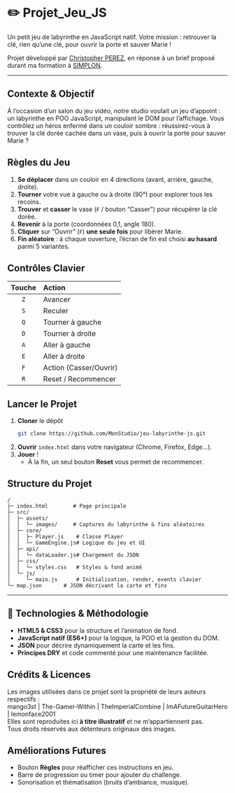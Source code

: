 # :pencil2: Projet_Jeu_JS

Un petit jeu de labyrinthe en JavaScript natif. Votre mission : retrouver la clé, rien qu’une clé, pour ouvrir la porte et sauver Marie !

Projet développé par [Christopher PEREZ](https://github.com/Chr1stopherPerez), en réponse à un brief proposé durant ma formation à [SIMPLON](https://www.simplon.co/).

---

## Contexte & Objectif

À l’occasion d’un salon du jeu vidéo, notre studio voulait un jeu d’appoint : un labyrinthe en POO JavaScript, manipulant le DOM pour l’affichage.
Vous contrôlez un héros enfermé dans un couloir sombre : réussirez-vous à trouver la clé dorée cachée dans un vase, puis à ouvrir la porte pour sauver Marie ?

## Règles du Jeu

1. **Se déplacer** dans un couloir en 4 directions (avant, arrière, gauche, droite).
2. **Tourner** votre vue à gauche ou à droite (90°) pour explorer tous les recoins.
3. **Trouver** et **casser** le vase (`F` / bouton “Casser”) pour récupérer la clé dorée.
4. **Revenir** à la porte (coordonnées 0,1, angle 180).
5. **Cliquer** sur “Ouvrir” (`F`) **une seule fois** pour libérer Marie.
6. **Fin aléatoire** : à chaque ouverture, l’écran de fin est choisi **au hasard** parmi 5 variantes.

## Contrôles Clavier

| Touche | Action                 |
| :----: | :--------------------- |
|  `Z`   | Avancer                |
|  `S`   | Reculer                |
|  `Q`   | Tourner à gauche       |
|  `D`   | Tourner à droite       |
|  `A`   | Aller à gauche         |
|  `E`   | Aller à droite         |
|  `F`   | Action (Casser/Ouvrir) |
|  `R`   | Reset / Recommencer    |

## Lancer le Projet

1. **Cloner** le dépôt
   ```bash
   git clone https://github.com/MonStudio/jeu-labyrinthe-js.git
   ```
2. **Ouvrir** `index.html` dans votre navigateur (Chrome, Firefox, Edge…).
3. **Jouer** !
   - À la fin, un seul bouton **Reset** vous permet de recommencer.

## Structure du Projet

```
/
├─ index.html        # Page principale
├─ src/
│  ├─ assets/
│  │  └─ images/     # Captures du labyrinthe & fins aléatoires
│  ├─ core/
│  │  ├─ Player.js    # Classe Player
│  │  └─ GameEngine.js# Logique du jeu et UI
│  ├─ api/
│  │  └─ dataLoader.js# Chargement du JSON
│  ├─ css/
│  │  └─ styles.css   # Styles & fond animé
│  └─ js/
│     └─ main.js      # Initialisation, render, events clavier
└─ map.json       # JSON décrivant la carte et fins
```

---

## 🔧 Technologies & Méthodologie

- **HTML5 & CSS3** pour la structure et l’animation de fond.
- **JavaScript natif (ES6+)** pour la logique, la POO et la gestion du DOM.
- **JSON** pour décrire dynamiquement la carte et les fins.
- **Principes DRY** et code commenté pour une maintenance facilitée.

## Crédits & Licences

Les images utilisées dans ce projet sont la propriété de leurs auteurs respectifs :  
mango3st | The-Gamer-Within | TheImperialCombine | ImAFutureGuitarHero | lemonface2001  
Elles sont reproduites ici **à titre illustratif** et ne m’appartiennent pas.  
Tous droits réservés aux détenteurs originaux des images.

## Améliorations Futures

- Bouton **Règles** pour réafficher ces instructions en jeu.
- Barre de progression ou timer pour ajouter du challenge.
- Sonorisation et thématisation (bruits d’ambiance, musique).
